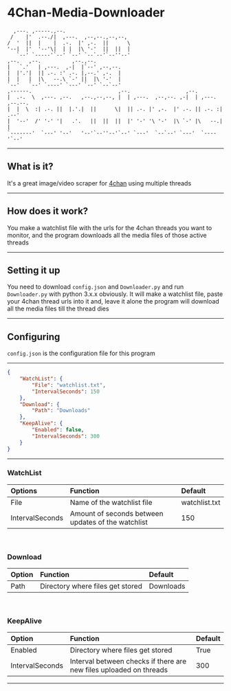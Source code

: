 # 4Chan-Media-Downloader

```
  ,---. ,-----.,--.
 /    |'  .--./|  ,---.  ,--,--.,--,--,
/  '  ||  |    |  .-.  |' ,-.  ||      \
'--|  |'  '--'\|  | |  |\ '-'  ||  ||  |
   `--' `-----'`--' `--' `--`--'`--''--'
,--.   ,--.          ,--.,--.
|   `.'   | ,---.  ,-|  |`--' ,--,--.
|  |'.'|  || .-. :' .-. |,--.' ,-.  |
|  |   |  |\   --.\ `-' ||  |\ '-'  |
`--'   `--' `----' `---' `--' `--`--'
,------.                            ,--.                  ,--.
|  .-.  \  ,---. ,--.   ,--.,--,--, |  | ,---.  ,--,--. ,-|  | ,---. ,--.--.
|  |  \  :| .-. ||  |.'.|  ||      \|  || .-. |' ,-.  |' .-. || .-. :|  .--'
|  '--'  /' '-' '|   .'.   ||  ||  ||  |' '-' '\ '-'  |\ `-' |\   --.|  |
`-------'  `---' '--'   '--'`--''--'`--' `---'  `--`--' `---'  `----'`--'
```

---

## What is it?

It's a great image/video scraper for [4chan](https://4chan.org/) using multiple threads

---

## How does it work?

You make a watchlist file with the urls for the 4chan threads you want to monitor, and the program downloads all the media files of those active threads

---

## Setting it up

You need to download `config.json` and `Downloader.py` and run `Downloader.py` with python 3.x.x obviously. It will make a watchlist file, paste your 4chan thread urls into it and, leave it alone the program will download all the media files till the thread dies

---

## Configuring

`config.json` is the configuration file for this program

---

```json
{
    "WatchList": {
        "File": "watchlist.txt",
        "IntervalSeconds": 150
    },
    "Download": {
        "Path": "Downloads"
    },
    "KeepAlive": {
        "Enabled": false,
        "IntervalSeconds": 300
    }
}
```

---

### WatchList

| Options         | Function                                           | Default       |
| :-------------- | :------------------------------------------------- | :------------ |
| File            | Name of the watchlist file                         | watchlist.txt |
| IntervalSeconds | Amount of seconds between updates of the watchlist | 150           |

<br>

### Download

| Option | Function                         | Default   |
| :----- | :------------------------------- | :-------- |
| Path   | Directory where files get stored | Downloads |

<br>

### KeepAlive

| Option          | Function                                                           | Default |
| :-------------- | :----------------------------------------------------------------- | :------ |
| Enabled         | Directory where files get stored                                   | True    |
| IntervalSeconds | Interval between checks if there are new files uploaded on threads | 300     |

---
